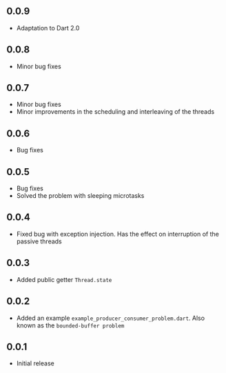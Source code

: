 ## 0.0.9

- Adaptation to Dart 2.0

## 0.0.8

- Minor bug fixes

## 0.0.7

- Minor bug fixes
- Minor improvements in the scheduling and interleaving of the threads

## 0.0.6

- Bug fixes

## 0.0.5

- Bug fixes
- Solved the problem with sleeping microtasks

## 0.0.4

- Fixed bug with exception injection. Has the effect on interruption of the passive threads

## 0.0.3

- Added public getter `Thread.state` 

## 0.0.2

- Added an example `example_producer_consumer_problem.dart`. Also known as the `bounded-buffer problem`

## 0.0.1

- Initial release

